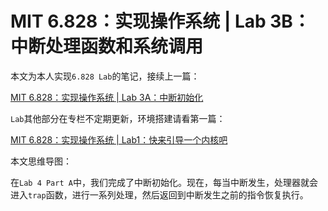 # MIT 6.828：实现操作系统 | Lab 3B：中断处理函数和系统调用

本文为本人实现`6.828 Lab`的笔记，接续上一篇：

[MIT 6.828：实现操作系统 | Lab 3A：中断初始化](https://zhuanlan.zhihu.com/p/213873367)

`Lab`其他部分在专栏不定期更新，环境搭建请看第一篇：

[MIT 6.828：实现操作系统 | Lab1：快来引导一个内核吧](https://zhuanlan.zhihu.com/p/166413604)

本文思维导图：



在`Lab 4 Part A`中，我们完成了中断初始化。现在，每当中断发生，处理器就会进入`trap`函数，进行一系列处理，然后返回到中断发生之前的指令恢复执行。